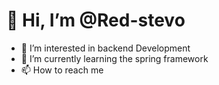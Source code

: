 # 👋 Hi, I’m @Red-stevo
- 👀 I’m interested in backend Development
- 🌱 I’m currently learning the spring framework
- 📫 How to reach me

